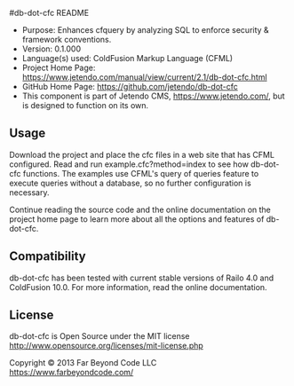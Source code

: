 #db-dot-cfc README

- Purpose: Enhances cfquery by analyzing SQL to enforce security & framework conventions.
- Version: 0.1.000
- Language(s) used: ColdFusion Markup Language (CFML)
- Project Home Page: https://www.jetendo.com/manual/view/current/2.1/db-dot-cfc.html
- GitHub Home Page: https://github.com/jetendo/db-dot-cfc
- This component is part of Jetendo CMS, https://www.jetendo.com/, but is designed to function on its own.

## Usage

Download the project and place the cfc files in a web site that has CFML configured.  Read and run example.cfc?method=index to see how db-dot-cfc functions.  The examples use CFML's query of queries feature to execute queries without a database, so no further configuration is necessary.

Continue reading the source code and the online documentation on the project home page to learn more about all the options and features of db-dot-cfc.

## Compatibility

db-dot-cfc has been tested with current stable versions of Railo 4.0 and ColdFusion 10.0.  For more information, read the online documentation.

## License

db-dot-cfc is Open Source under the MIT license  
http://www.opensource.org/licenses/mit-license.php

Copyright &copy; 2013 Far Beyond Code LLC  
https://www.farbeyondcode.com/

